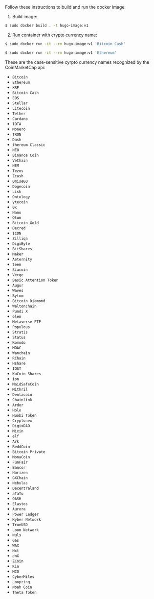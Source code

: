 Follow these instructions to build and run the docker image:

1. Build image:
```bash
$ sudo docker build . -t hugo-image:v1
```

2. Run container with crypto currency name:
```bash
$ sudo docker run -it --rm hugo-image:v1 'Bitcoin Cash'
```
```bash
$ sudo docker run -it --rm hugo-image:v1 'Ethereum'
```

These are the case-sensitive cyrpto currency names recognized
by the CoinMarketCap api:

* `Bitcoin`
* `Ethereum`
* `XRP`
* `Bitcoin Cash`
* `EOS`
* `Stellar`
* `Litecoin`
* `Tether`
* `Cardano`
* `IOTA`
* `Monero`
* `TRON`
* `Dash`
* `thereum Classic`
* `NEO`
* `Binance Coin`
* `VeChain`
* `NEM`
* `Tezos`
* `Zcash`
* `OmiseGO`
* `Dogecoin`
* `Lisk`
* `Ontology`
* `ytecoin`
* `0x`
* `Nano`
* `Qtum`
* `Bitcoin Gold`
* `Decred`
* `ICON`
* `Zilliqa`
* `DigiByte`
* `BitShares`
* `Maker`
* `Aeternity`
* `teem`
* `Siacoin`
* `Verge`
* `Basic Attention Token`
* `Augur`
* `Waves`
* `Bytom`
* `Bitcoin Diamond`
* `Waltonchain`
* `Pundi X`
* `olem`
* `Metaverse ETP`
* `Populous`
* `Stratis`
* `Status`
* `Komodo`
* `MOAC`
* `Wanchain`
* `RChain`
* `Hshare`
* `IOST`
* `KuCoin Shares`
* `ion`
* `MaidSafeCoin`
* `Mithril`
* `Dentacoin`
* `Chainlink`
* `Ardor`
* `Holo`
* `Huobi Token`
* `Cryptonex`
* `DigixDAO`
* `Mixin`
* `elf`
* `Ark`
* `ReddCoin`
* `Bitcoin Private`
* `MonaCoin`
* `FunFair`
* `Bancor`
* `Horizen`
* `GXChain`
* `Nebulas`
* `Decentraland`
* `aTaTu`
* `QASH`
* `Elastos`
* `Aurora`
* `Power Ledger`
* `Kyber Network`
* `TrueUSD`
* `Loom Network`
* `Nuls`
* `Gas`
* `WAX`
* `Nxt`
* `enX`
* `ZCoin`
* `Kin`
* `MCO`
* `CyberMiles`
* `Loopring`
* `Noah Coin`
* `Theta Token`
